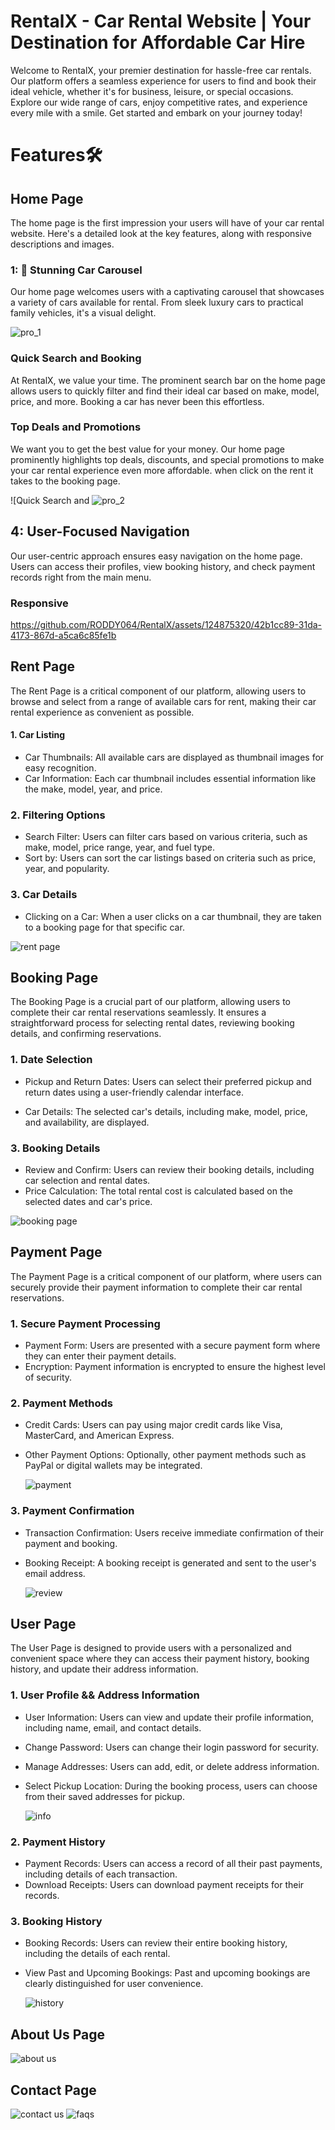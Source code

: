 # RentalX - Car Rental Website | Your Destination for Affordable Car Hire
Welcome to RentalX, your premier destination for hassle-free car rentals. Our platform offers a seamless experience for users to find and book their ideal vehicle, whether it's for business, leisure, or special occasions. Explore our wide range of cars, enjoy competitive rates, and experience every mile with a smile. Get started and embark on your journey today!

# Features🛠

## Home Page 
The home page is the first impression your users will have of your car rental website. Here's a detailed look at the key features, along with responsive descriptions and images.

 ### 1: 🌟  Stunning Car Carousel
 Our home page welcomes users with a captivating carousel that showcases a variety of cars available for rental. 
 From sleek luxury cars to practical family vehicles, it's a visual delight.

 
![pro_1](https://github.com/RODDY064/RentalX/assets/124875320/22ad7b29-f33b-4f04-9bcf-f9bec560515b)

### Quick Search and Booking
At RentalX, we value your time. The prominent search bar on the home page allows users to quickly filter and find their ideal car based on make, model, price, and more. Booking a car has never been this effortless.

### Top Deals and Promotions
We want you to get the best value for your money. Our home page prominently highlights top deals, discounts, and special promotions to make your car rental experience even more affordable.
when click on the rent it takes to the booking page.

![Quick Search and ![pro_2](https://github.com/RODDY064/RentalX/assets/124875320/8aa6b817-4555-4b9e-abca-c342bbb50141)



## 4: User-Focused Navigation
Our user-centric approach ensures easy navigation on the home page. Users can access their profiles, view booking history, and check payment records right from the main menu.

###   Responsive 

https://github.com/RODDY064/RentalX/assets/124875320/42b1cc89-31da-4173-867d-a5ca6c85fe1b



## Rent Page 

The Rent Page is a critical component of our platform, allowing users to browse and select from a range of available cars for rent, making their car rental experience as convenient as possible.


#### 1. Car Listing

- Car Thumbnails: All available cars are displayed as thumbnail images for easy recognition.
- Car Information: Each car thumbnail includes essential information like the make, model, year, and price.

### 2. Filtering Options

- Search Filter: Users can filter cars based on various criteria, such as make, model, price range, year, and fuel type.
- Sort by: Users can sort the car listings based on criteria such as price, year, and popularity.

### 3. Car Details

- Clicking on a Car: When a user clicks on a car thumbnail, they are taken to a booking  page for that specific car.

 ![rent page](https://github.com/RODDY064/RentalX/assets/124875320/1fc245eb-036d-46f6-b8ce-7f95fd5f971d)



## Booking Page 

The Booking Page is a crucial part of our platform, allowing users to complete their car rental reservations seamlessly. It ensures a straightforward process for selecting rental dates, reviewing booking details, and confirming reservations.

### 1. Date Selection

- Pickup and Return Dates: Users can select their preferred pickup and return dates using a user-friendly calendar interface.

- Car Details: The selected car's details, including make, model, price, and availability, are displayed.

### 3. Booking Details

- Review and Confirm: Users can review their booking details, including car selection and rental dates.
- Price Calculation: The total rental cost is calculated based on the selected dates and car's price.

 ![booking page](https://github.com/RODDY064/RentalX/assets/124875320/b290850d-921c-4960-86ae-30f3620c13f4)




## Payment Page 

 The Payment Page is a critical component of our platform, where users can securely provide their payment information to complete their car rental reservations.


### 1. Secure Payment Processing

- Payment Form: Users are presented with a secure payment form where they can enter their payment details.
- Encryption: Payment information is encrypted to ensure the highest level of security.

### 2. Payment Methods

- Credit Cards: Users can pay using major credit cards like Visa, MasterCard, and American Express.
- Other Payment Options: Optionally, other payment methods such as PayPal or digital wallets may be integrated.

  ![payment](https://github.com/RODDY064/RentalX/assets/124875320/b7f91461-7581-4b8c-938f-c80d64c4acff)


### 3. Payment Confirmation

- Transaction Confirmation: Users receive immediate confirmation of their payment and booking.
- Booking Receipt: A booking receipt is generated and sent to the user's email address.

  ![review](https://github.com/RODDY064/RentalX/assets/124875320/b2ffecd5-7dd0-4fab-be79-09b37c266565)




## User Page 

The User Page is designed to provide users with a personalized and convenient space where they can access their payment history, booking history, and update their address information.


### 1. User Profile &&  Address Information

- User Information: Users can view and update their profile information, including name, email, and contact details.
- Change Password: Users can change their login password for security.
-  Manage Addresses: Users can add, edit, or delete address information.
- Select Pickup Location: During the booking process, users can choose from their saved addresses for pickup.


  ![info](https://github.com/RODDY064/RentalX/assets/124875320/90359e5d-feee-49ca-9d86-7608013b09d9)

### 2. Payment History

- Payment Records: Users can access a record of all their past payments, including details of each transaction.
- Download Receipts: Users can download payment receipts for their records.

### 3. Booking History

- Booking Records: Users can review their entire booking history, including the details of each rental.
- View Past and Upcoming Bookings: Past and upcoming bookings are clearly distinguished for user convenience.

  ![history](https://github.com/RODDY064/RentalX/assets/124875320/7918d8dc-c5fd-455e-a24b-2c517c570bfe)



## About Us Page
![about us](https://github.com/RODDY064/RentalX/assets/124875320/ddbf906b-757a-4d5d-86e8-48f1a3b194b1)


## Contact Page 
![contact us](https://github.com/RODDY064/RentalX/assets/124875320/12a8b1fd-16d5-4cff-a296-c8a0bc1b1fbc)
![faqs](https://github.com/RODDY064/RentalX/assets/124875320/ede82b71-bc02-4520-aae2-7ffe0748b7a4)








